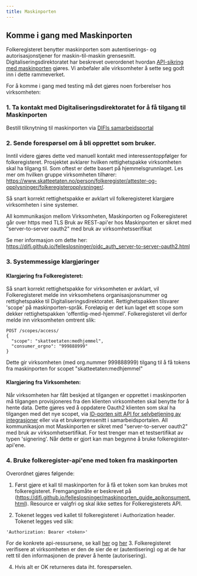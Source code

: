 ```yaml
---
title: Maskinporten
---
```


## Komme i gang med Maskinporten
Folkeregisteret benytter maskinporten som autentiserings- og autorisasjonstjener for maskin-til-maskin grensesnitt. Digitaliseringsdirektoratet har beskrevet overordenet hvordan [API-sikring med maskinporten](https://difi.github.io/felleslosninger/maskinporten_guide_apikonsument.html) gjøres.
Vi anbefaler alle virksomheter å sette seg godt inn i dette rammeverket.

For å komme i gang med testing må det gjøres noen forberelser hos virksomheten:


### 1. Ta kontakt med Digitaliseringsdirektoratet for å få tilgang til Maskinporten
Bestill tilknytning til maskinporten via [DIFIs samarbeidsportal](https://samarbeid.difi.no/felleslosninger/maskinporten/ta-i-bruk-maskinporten-0)


### 2. Sende forespørsel om å bli opprettet som bruker.
  Inntil videre gjøres dette ved manuell kontakt med interessentoppfølger for folkeregisteret. Prosjektet avklarer hvilken rettighetspakke virksomheten skal ha tilgang til. Som oftest er dette basert på hjemmelsgrunnlaget. Les mer om hvilken gruppe virksomheten tilhører: https://www.skatteetaten.no/person/folkeregister/attester-og-opplysninger/folkeregisteropplysninger/.

Så snart korrekt rettighetspakke er avklart vil folkeregisteret klargjøre virksomheten i sine systemer.



All kommunikasjon mellom Virksomheten, Maskinporten og Folkeregisteret går over https med TLS
Bruk av REST-api'er hos Maskinporten er sikret med "server-to-server oauth2" med bruk av virksomhetsserifikat

Se mer informasjon om dette her: https://difi.github.io/felleslosninger/oidc_auth_server-to-server-oauth2.html


### 3. Systemmessige klargjøringer
#### Klargjøring fra Folkeregisteret:

Så snart korrekt rettighetspakke for virksomheten er avklart, vil Folkeregisteret melde inn virksomhetens organisasjonsnummer og rettighetspakke til Digitaliseringsdirektoratet. Rettighetspakken tilsvarer 'scope' på maskinporten-språk.
Foreløpig er det kun laget ett scope som dekker rettighetspakken 'offentlig-med-hjemmel'. Folkeregisteret vil derfor melde inn virksomheten omtrent slik:
```
POST /scopes/access/
{
  "scope": "skatteetaten:medhjemmel",
  "consumer_orgno": "999888999"
}
```
Dette gir virksomheten (med org.nummer 999888999) tilgang til å få tokens fra maskinporten for scopet "skatteetaten:medhjemmel"
#### Klargjøring fra Virksomheten:
Når virksomheten har fått beskjed at tilgangen er opprettet i maskinporten må tilgangen provisjoneres fra den klienten virksomheten skal benytte for å hente data.
Dette gjøres ved å oppdatere Oauth2 klienten som skal ha tilgangen med det nye scopet, via [ID-porten sitt API for selvbetjening av integrasjoner](https://difi.github.io/felleslosninger/oidc_guide_maskinporten.html#4-konfigurere-oauth2-klient) eller via et brukergrensenitt i samarbeidsportalen.
All kommunikasjon mot Maskinporten er sikret med "server-to-server oauth2" med bruk av virksomhetsertifikat. For test trenger man et testsertifikat av typen 'signering'. Når dette er gjort kan man begynne å bruke folkeregister-api'ene.


### 4. Bruke folkeregister-api'ene med token fra maskinporten
Overordnet gjøres følgende:

1. Først gjøre et kall til maskinporten for å få et token som kan brukes mot folkeregisteret. Fremgangsmåte er beskrevet på (https://difi.github.io/felleslosninger/maskinporten_guide_apikonsument.html). Resource er valgfri og skal ikke settes for Folkeregisterets API.

2. Tokenet legges ved kallet til folkeregisteret i Authorization header. Tokenet legges ved slik:
```
'Authorization: Bearer <token>'
```

  For de konkrete api-ressursene, se kall [her](../hendelsesliste) og  [her](../oppslag)
3. Folkeregisteret verifisere at virksomheten er den de sier de er (autentisering) og at de har rett til den informasjonen de prøver å hente (autorisering).

4. Hvis alt er OK returneres data iht. forespørselen.


